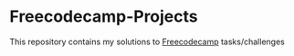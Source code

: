 # Freecodecamp-Projects
 This repository contains my solutions to [Freecodecamp](freecodecamp.org) tasks/challenges
